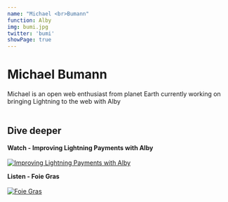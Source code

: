 ```yaml
---
name: "Michael <br>Bumann"
function: Alby
img: bumi.jpg
twitter: 'bumi'
showPage: true
---
```


# Michael Bumann
 
Michael is an open web enthusiast from planet Earth currently working on bringing Lightning to the web with Alby
<br><br>

## Dive deeper


<div class="grid grid-cols-2 gap-5">
<div class="p-3 my-2">

**Watch - Improving Lightning Payments with Alby**  <br><br>
[![Improving Lightning Payments with Alby](/2022/content/bumi1.png)](https://www.youtube.com/watch?v=07HAcQDDAmo)
</div>

<div class="p-3 my-2">

**Listen - Foie Gras**  <br><br>
[![Foie Gras](/2022/content/bumi2.png)](https://podverse.fm/episode/v-edTsF0J/)
</div>

</div>

<br>




